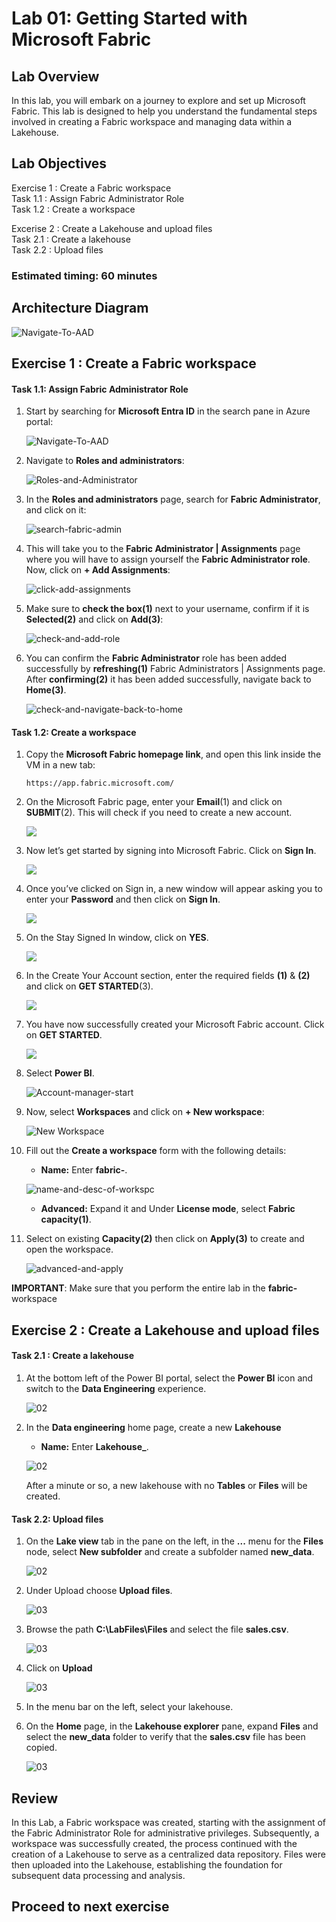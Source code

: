 
# Lab 01: Getting Started with Microsoft Fabric

## Lab Overview
 In this lab, you will embark on a journey to explore and set up Microsoft Fabric. This lab is designed to help you understand the fundamental steps involved in creating a Fabric workspace and managing data within a Lakehouse.

## Lab Objectives

Exercise 1 : Create a Fabric workspace<br>
Task 1.1 : Assign Fabric Administrator Role<br>
Task 1.2 : Create a workspace<br>

Excerise 2 : Create a Lakehouse and upload files<br>
Task 2.1 : Create a lakehouse <br>
Task 2.2 : Upload files <br>


### Estimated timing: 60 minutes

## Architecture Diagram 

   ![Navigate-To-AAD](./Images/ws/lab_01.png)

## Exercise 1 : Create a Fabric workspace

#### Task 1.1: Assign Fabric Administrator Role

1. Start by searching for **Microsoft Entra ID** in the search pane in Azure portal:

    ![Navigate-To-AAD](./Images/ws/entra01.png)


2. Navigate to **Roles and administrators**:

    ![Roles-and-Administrator](./Images/ws/entraa002.png)

3. In the **Roles and administrators** page, search for **Fabric Administrator**, and click on it:

    ![search-fabric-admin](./Images/ws/entra020.png)

4. This will take you to the **Fabric Administrator | Assignments** page where you will have to assign yourself the **Fabric Administrator role**. Now, click on **+ Add Assignments**:

    ![click-add-assignments](./Images/ws/004.png)

5. Make sure to **check the box(1)** next to your username, confirm if it is **Selected(2)** and click on **Add(3)**:

    ![check-and-add-role](./Images/ws/005.png)

6. You can confirm the **Fabric Administrator** role has been added successfully by **refreshing(1)** Fabric Administrators | Assignments page. After **confirming(2)** it has been added successfully, navigate back to **Home(3)**.

    ![check-and-navigate-back-to-home](./Images/ws/006.png)

#### Task 1.2: Create a workspace

1. Copy the **Microsoft Fabric homepage link**, and open this link inside the VM in a new tab:

   ```
   https://app.fabric.microsoft.com/
   ```
2. On the Microsoft Fabric page, enter your **Email**(1) and click on **SUBMIT**(2). This will check if you need to create a new account.

    ![](./Images/fabric-submit.png)

3. Now let’s get started by signing into Microsoft Fabric. Click on **Sign In**.

   ![](./Images/fabric-sign-in.png)

4. Once you’ve clicked on Sign in, a new window will appear asking you to enter your **Password** and then click on **Sign In**.

   ![](./Images/fabric-sign-in-pass.png)

5. On the Stay Signed In window, click on **YES**.

   ![](./Images/fabric-stay-sign-in.png)

6. In the Create Your Account section, enter the required fields **(1)** & **(2)** and click on **GET STARTED**(3). 

   ![](./Images/fabric-get-started.png)

7. You have now successfully created your Microsoft Fabric account. Click on **GET STARTED**.

   ![](./Images/fabric-get-started-01.png)

8. Select **Power BI**.

    ![Account-manager-start](./Images/ws/microsoftpage.png)

9.  Now, select **Workspaces** and click on **+ New workspace**:

     ![New Workspace](./Images/ws/workspace.png)

10. Fill out the **Create a workspace** form with the following details:

    - **Name:** Enter **fabric-<inject key="DeploymentID" enableCopy="false"/>**.
   

    ![name-and-desc-of-workspc](./Images/ws/workspacename.png)

    - **Advanced:** Expand it and Under **License mode**, select **Fabric capacity(1)**.

11. Select on existing **Capacity(2)** then click on **Apply(3)** to create and open the workspace.

    ![advanced-and-apply](./Images/ws/fabriccapacity.png)

**IMPORTANT**: Make sure that you perform the entire lab in the **fabric-<inject key="DeploymentID" enableCopy="false"/>** workspace

## Exercise 2 : Create a Lakehouse and upload files
   
#### Task 2.1 : Create a lakehouse


1. At the bottom left of the Power BI portal, select the **Power BI** icon and switch to the **Data Engineering** experience.

    ![02](./Images/01/Pg3-T1-S1.png)
   
2. In the **Data engineering** home page, create a new **Lakehouse**

    - **Name:** Enter **Lakehouse_<inject key="DeploymentID" enableCopy="false"/>**.

    ![02](./Images/01/lakehouse.png)

    After a minute or so, a new lakehouse with no **Tables** or **Files** will be created.

#### Task 2.2: Upload files 

 1. On the **Lake view** tab in the pane on the left, in the **...** menu for the **Files** node, select **New subfolder** and create a subfolder named **new_data**.

    ![02](./Images/ws/create.png)

2. Under Upload choose **Upload files**.
   
    ![03](./Images/ws/upload_files.png)
   
3. Browse the path **C:\LabFiles\Files** and select the file **sales.csv**. 

    ![03](./Images/ws/sales.png)

4. Click on **Upload**

    ![03](./Images/ws/upload.png)

5. In the menu bar on the left, select your lakehouse.
   

6. On the **Home** page, in the **Lakehouse explorer** pane, expand **Files** and select the **new_data** folder to verify that the **sales.csv** file has been copied.

    ![03](./Images/01/10.png)
  
  ## Review

   In this Lab, a Fabric workspace was created, starting with the assignment of the Fabric Administrator Role for administrative privileges. Subsequently, a workspace was 
   successfully created, the process continued with the creation of a Lakehouse to serve as a centralized data repository. Files were then uploaded into the Lakehouse, 
   establishing the foundation for subsequent data processing and analysis.



  ## Proceed to next exercise
